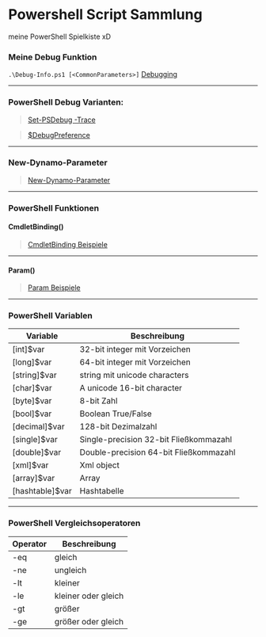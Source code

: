 # Powershell Script Sammlung

meine PowerShell Spielkiste xD

### Meine Debug Funktion

`.\Debug-Info.ps1 [<CommonParameters>]`
[Debugging](https://github.com/dr-woitschek/spielkiste/blob/master/powershell/Debugging/)

---

### PowerShell Debug Varianten:

> [Set-PSDebug -Trace <int>](https://github.com/dr-woitschek/spielkiste/blob/master/powershell/Debugging/README.md)

> [$DebugPreference](https://github.com/dr-woitschek/spielkiste/blob/master/powershell/Debugging/README.md)

---

### New-Dynamo-Parameter
> [New-Dynamo-Parameter](https://github.com/dr-woitschek/spielkiste/blob/master/powershell/Dynamische-Parameter/README.md)

---

### PowerShell Funktionen
#### CmdletBinding()
> [CmdletBinding Beispiele](https://github.com/dr-woitschek/spielkiste/blob/master/powershell/Function-CmdletBinding.md)

---

#### Param()
> [Param Beispiele](https://github.com/dr-woitschek/spielkiste/blob/master/powershell/Function-Param.md)

---

### PowerShell Variablen
Variable | Beschreibung
-------- | ------------
[int]$var       | 32-bit integer mit Vorzeichen
[long]$var      | 64-bit integer mit Vorzeichen
[string]$var    | string mit unicode characters
[char]$var      | A unicode 16-bit character
[byte]$var      | 8-bit Zahl
[bool]$var      | Boolean True/False
[decimal]$var   | 128-bit Dezimalzahl
[single]$var    | Single-precision 32-bit Fließkommazahl
[double]$var    | Double-precision 64-bit Fließkommazahl
[xml]$var       | Xml object
[array]$var     | Array
[hashtable]$var | Hashtabelle

---

### PowerShell Vergleichsoperatoren
Operator | Beschreibung
-------- | ------------
-eq | gleich
-ne | ungleich
-lt | kleiner
-le | kleiner oder gleich
-gt | größer
-ge | größer oder gleich
